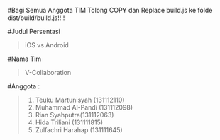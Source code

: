 #Bagi Semua Anggota TIM Tolong COPY dan Replace build.js ke folde dist/build/build.js!!!!

#Judul Persentasi
 >iOS vs Android

#Nama Tim
 >V-Collaboration

#Anggota :
 >1. Teuku Martunisyah (131112110)
 >2. Muhammad Al-Pandi (131112098)
 >3. Rian Syahputra(131112063)
 >4. Hida Triliani (131111815)
 >5. Zulfachri Harahap (131111645)